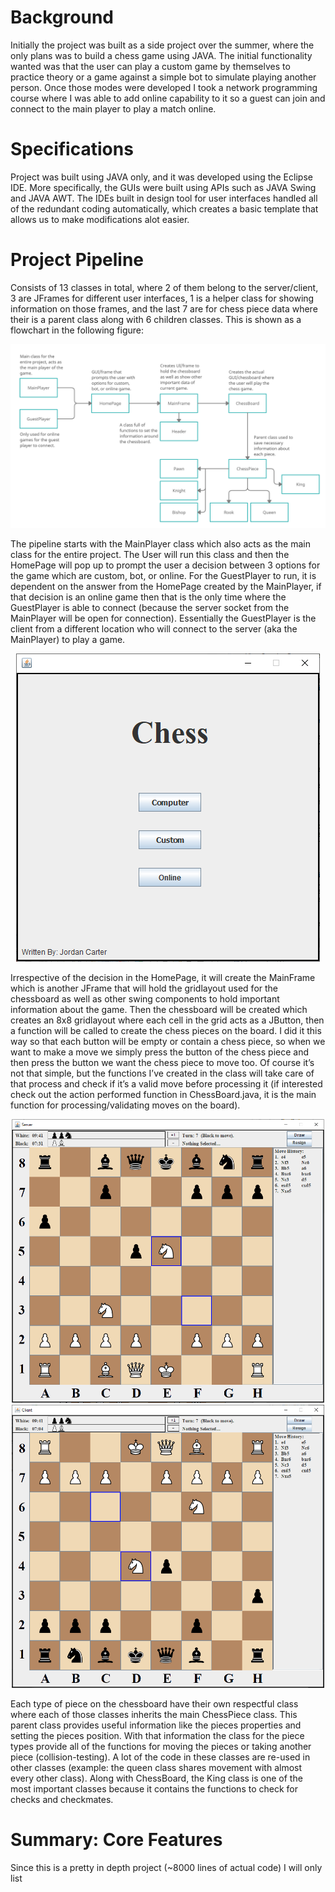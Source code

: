 # Background
Initially the project was built as a side project over the summer, where the only plans was to build a chess game using JAVA. The initial functionality wanted was that the user can play a custom game by themselves to practice theory or a game against a simple bot to simulate playing another person. Once those modes were developed I took a network programming course where I was able to add online capability to it so a guest can join and connect to the main player to play a match online.

# Specifications

Project was built using JAVA only, and it was developed using the Eclipse IDE. More specifically, the GUIs were built using APIs such as JAVA Swing and JAVA AWT. The IDEs built in design tool for user interfaces handled all of the redundant coding automatically, which creates a basic template that allows us to make modifications alot easier. 

# Project Pipeline
Consists of 13 classes in total, where 2 of them belong to the server/client, 3 are 
JFrames for different user interfaces, 1 is a helper class for showing information on those 
frames, and the last 7 are for chess piece data where their is a parent class along with 6 
children classes. This is shown as a flowchart in the following figure:

<p align="center">
  <img src="screenshots/flowChart.png">
</p>

The pipeline starts with the MainPlayer class which also acts as the main class for the entire project. The User will run this class and then the HomePage will pop up to prompt the user a decision between 3 options for the game which are custom, bot, or online. For the GuestPlayer to run, it is dependent on the answer from the HomePage created by the MainPlayer, if that decision is an online game then that is the only time where the GuestPlayer is able to connect (because the server socket from the MainPlayer will be open for connection). Essentially the GuestPlayer is the client from a different location who will connect to the server (aka the MainPlayer) to play a game.

<p align="center">
  <img src="screenshots/homePage.png">
</p>

Irrespective of the decision in the HomePage, it will create the MainFrame which is another JFrame that will hold the gridlayout used for the chessboard as well as other swing components to hold important information about the game. Then the chessboard will be created which creates an 8x8 gridlayout where each cell in the grid acts as a JButton, then a function will be called to create the chess pieces on the board. I did it this way so that each button will be empty or contain a chess piece, so when we want to make a move we simply press the button of the chess piece and then press the button we want the chess piece to move too. Of course it’s not that simple, but the functions I’ve created in the class will take care of that process and check if it’s a valid move before processing it (if interested check out the action performed function in ChessBoard.java, it is the main function for processing/validating moves on the board).

<p align="center">
  <img src="screenshots/serverSide.PNG" width=500>
  <img src="screenshots/clientSide.PNG" width=500>
</p>

Each type of piece on the chessboard have their own respectful class where each of those classes 
inherits the main ChessPiece class. This parent class provides useful information like the pieces 
properties and setting the pieces position. With that information the class for the piece types 
provide all of the functions for moving the pieces or taking another piece (collision-testing). A
lot of the code in these classes are re-used in other classes (example: the queen class shares 
movement with almost every other class). Along with ChessBoard, the King class is one of the most important classes because it contains the functions to check for checks and checkmates. 

# Summary: Core Features
Since this is a pretty in depth project (~8000 lines of actual code) I will only list 
